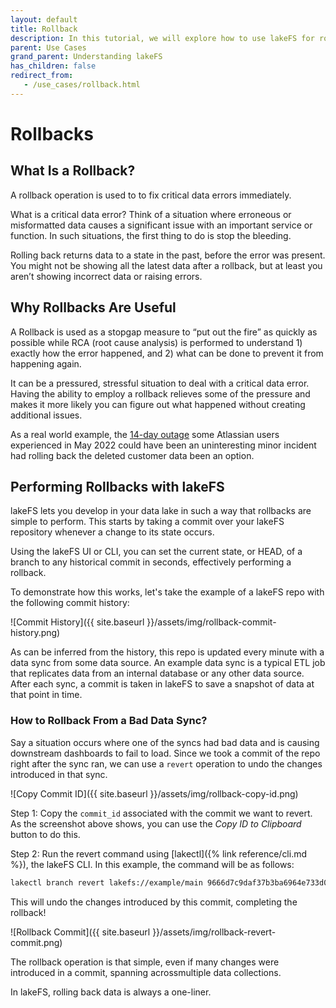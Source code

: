 ```yaml
---
layout: default 
title: Rollback
description: In this tutorial, we will explore how to use lakeFS for rollback operations.
parent: Use Cases
grand_parent: Understanding lakeFS
has_children: false
redirect_from:
   - /use_cases/rollback.html
---
```


# Rollbacks

## What Is a Rollback?

A rollback operation is used to to fix critical data errors immediately.

What is a critical data error? Think of a situation where erroneous or misformatted data causes a significant issue with an important service or function. In such situations, the first thing to do is stop the bleeding.

Rolling back returns data to a state in the past, before the error was present. You might not be showing all the latest data after a rollback, but at least you aren’t showing incorrect data or raising errors.

## Why Rollbacks Are Useful

A Rollback is used as a stopgap measure to “put out the fire” as quickly as possible while RCA (root cause analysis) is performed to understand 1) exactly how the error happened, and 2) what can be done to prevent it from happening again.

It can be a pressured, stressful situation to deal with a critical data error. Having the ability to employ a rollback relieves some of the pressure and makes it more likely you can figure out what happened without creating additional issues.

As a real world example, the [14-day outage](https://devops.com/what-sres-can-learn-from-the-atlassian-outage-of-2022/) some Atlassian users experienced in May 2022 could have been an uninteresting minor incident had rolling back the deleted customer data been an option.

## Performing Rollbacks with lakeFS

lakeFS lets you develop in your data lake in such a way that rollbacks are simple to perform. This starts by taking a commit over your lakeFS repository whenever a change to its state occurs.

Using the lakeFS UI or CLI, you can set the current state, or HEAD, of a branch to any historical commit in seconds, effectively performing a rollback.

To demonstrate how this works, let's take the example of a lakeFS repo with the following commit history:

![Commit History]({{ site.baseurl }}/assets/img/rollback-commit-history.png)

As can be inferred from the history, this repo is updated every minute with a data sync from some data source. An example data sync is a typical ETL job that replicates data from an internal database or any other data source. After each sync, a commit is taken in lakeFS to save a snapshot of data at that point in time.

### How to Rollback From a Bad Data Sync?

Say a situation occurs where one of the syncs had bad data and is causing downstream dashboards to fail to load. Since we took a commit of the repo right after the sync ran, we can use a `revert` operation to undo the changes introduced in that sync.

![Copy Commit ID]({{ site.baseurl }}/assets/img/rollback-copy-id.png)

Step 1: Copy the `commit_id` associated with the commit we want to revert. As the screenshot above shows, you can use the _Copy ID to Clipboard_ button to do this.

Step 2: Run the revert command using [lakectl]({% link reference/cli.md %}), the lakeFS CLI. In this example, the command will be as follows:

```bash
lakectl branch revert lakefs://example/main 9666d7c9daf37b3ba6964e733d08596ace2ec2c7bc3a4023ad8e80737a6c3e9d
```

This will undo the changes introduced by this commit, completing the rollback! 

![Rollback Commit]({{ site.baseurl }}/assets/img/rollback-revert-commit.png)

The rollback operation is that simple, even if many changes were introduced in a commit, spanning acrossmultiple data collections.

In lakeFS, rolling back data is always a one-liner.
